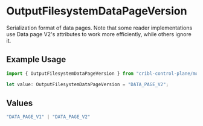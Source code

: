 # OutputFilesystemDataPageVersion

Serialization format of data pages. Note that some reader implementations use Data page V2's attributes to work more efficiently, while others ignore it.

## Example Usage

```typescript
import { OutputFilesystemDataPageVersion } from "cribl-control-plane/models";

let value: OutputFilesystemDataPageVersion = "DATA_PAGE_V2";
```

## Values

```typescript
"DATA_PAGE_V1" | "DATA_PAGE_V2"
```
